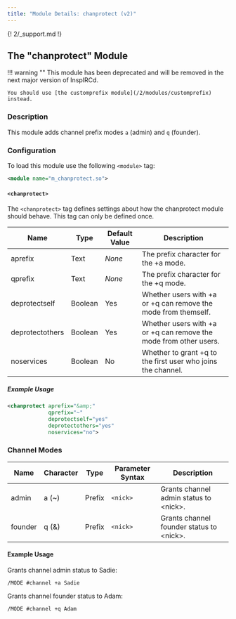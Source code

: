 ```yaml
---
title: "Module Details: chanprotect (v2)"
---
```


{! 2/_support.md !}

## The "chanprotect" Module

!!! warning ""
    This module has been deprecated and will be removed in the next major version of InspIRCd.

    You should use [the customprefix module](/2/modules/customprefix) instead.

### Description

This module adds channel prefix modes `a` (admin) and `q` (founder).

### Configuration

To load this module use the following `<module>` tag:

```xml
<module name="m_chanprotect.so">
```

#### `<chanprotect>`

The `<chanprotect>` tag defines settings about how the chanprotect module should behave. This tag can only be defined once.

Name            | Type    | Default Value | Description
--------------- | ------- | ------------- | -----------
aprefix         | Text    | *None*        | The prefix character for the +a mode.
qprefix         | Text    | *None*        | The prefix character for the +q mode.
deprotectself   | Boolean | Yes           | Whether users with +a or +q can remove the mode from themself.
deprotectothers | Boolean | Yes           | Whether users with +a or +q can remove the mode from other users.
noservices      | Boolean | No            | Whether to grant +q to the first user who joins the channel.

##### Example Usage

```xml
<chanprotect aprefix="&amp;"
             qprefix="~"
             deprotectself="yes"
             deprotectothers="yes"
             noservices="no">
```

### Channel Modes

Name    | Character | Type      | Parameter Syntax | Description
------- | --------- | --------- | ---------------- | -----------
admin   | a (~)     | Prefix    | `<nick>`         | Grants channel admin status to &lt;nick&gt;.
founder | q (&amp;) | Prefix    | `<nick>`         | Grants channel founder status to &lt;nick&gt;.

#### Example Usage

Grants channel admin status to Sadie:

```plaintext
/MODE #channel +a Sadie
```

Grants channel founder status to Adam:

```plaintext
/MODE #channel +q Adam
```
